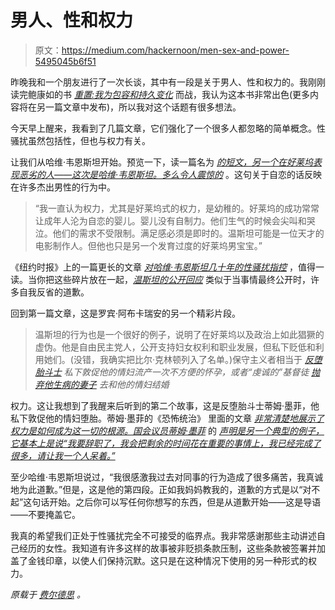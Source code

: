 # 男人、性和权力

> 原文：<https://medium.com/hackernoon/men-sex-and-power-5495045b6f51>

昨晚我和一个朋友进行了一次长谈，其中有一段是关于男人、性和权力的。我刚刚读完鲍康如的书 [*重置:我为包容和持久变化*](http://amzn.to/2fPRQso) 而战，我认为这本书非常出色(更多内容将在另一篇文章中发布)，所以我对这个话题有很多想法。

今天早上醒来，我看到了几篇文章，它们强化了一个很多人都忽略的简单概念。性骚扰虽然包括性，但也与权力有关。

让我们从哈维·韦恩斯坦开始。预览一下，读一篇名为 [*的短文，另一个在好莱坞表现恶劣的人——这次是哈维·韦恩斯坦。多么令人震惊的*](http://www.latimes.com/local/abcarian/la-me-abcarian-weinstein-harassment-20171006-story.html) 。这句关于自恋的话反映在许多杰出男性的行为中。

> “我一直认为权力，尤其是好莱坞式的权力，是幼稚的。好莱坞的成功常常让成年人沦为自恋的婴儿。婴儿没有自制力。他们生气的时候会尖叫和哭泣。他们的需求不受限制。满足感必须是即时的。温斯坦可能是一位天才的电影制作人。但他也只是另一个发育过度的好莱坞男宝宝。”

《纽约时报》上的一篇更长的文章 [*对哈维·韦恩斯坦几十年的性骚扰指控*](https://www.nytimes.com/2017/10/05/us/harvey-weinstein-harassment-allegations.html?_r=0) ，值得一读。当你把这些碎片放在一起，[*温斯坦的公开回应*](https://www.nytimes.com/interactive/2017/10/05/us/statement-from-harvey-weinstein.html) 类似于当事情最终公开时，许多自我反省的道歉。

回到第一篇文章，这是罗宾·阿布卡瑞安的另一个精彩片段。

> 温斯坦的行为也是一个很好的例子，说明了在好莱坞以及政治上如此猖獗的虚伪。他是自由民主党人，公开支持妇女权利和职业发展，但私下贬低和利用她们。(没错，我确实把比尔·克林顿列入了名单。)保守主义者相当于 [*反堕胎斗士*](https://www.nytimes.com/2017/10/05/us/politics/tim-murphy-resigns-abortion-scandal.html) *私下敦促他的情妇流产一次不方便的怀孕，或者“虔诚的”基督徒* [*抛弃他生病的妻子*](https://www.salon.com/2011/03/08/gingrich_divorce_hospital_cancer/) *去和他的情妇结婚*

权力。这让我想到了我醒来后听到的第二个故事，这是反堕胎斗士蒂姆·墨菲，他私下敦促他的情妇堕胎。蒂姆·墨菲的《恐怖统治》 里面的文章 [*非常清楚地展示了权力是如何成为这一切的根源。国会议员蒂姆·墨菲*](http://www.politico.com/story/2017/10/05/tim-murphy-abortion-scandal-office-staffers-243521) 的 [*声明是另一个典型的例子，它基本上是说“我要辞职了，我会把剩余的时间花在重要的事情上，我已经完成了很多，请让我一个人呆着。”*](https://murphy.house.gov/latest-news/statement-from-congressman-tim-murphy/)

至少哈维·韦恩斯坦说过，“我很感激我过去对同事的行为造成了很多痛苦，我真诚地为此道歉。”但是，这是他的第四段。正如我妈妈教我的，道歉的方式是以“对不起”这句话开始。之后你可以写任何你想写的东西，但是从道歉开始——这是导语——不要掩盖它。

我真的希望我们正处于性骚扰完全不可接受的临界点。我非常感谢那些主动讲述自己经历的女性。我知道有许多这样的故事被非贬损条款压制，这些条款被签署并加盖了金钱印章，以使人们保持沉默。这只是在这种情况下使用的另一种形式的权力。

*原载于* [*费尔德思*](https://www.feld.com/archives/2017/10/men-sex-power.html) *。*
